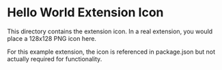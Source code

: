 # Hello World Extension Icon

This directory contains the extension icon. In a real extension, you would place a 128x128 PNG icon here.

For this example extension, the icon is referenced in package.json but not actually required for functionality.